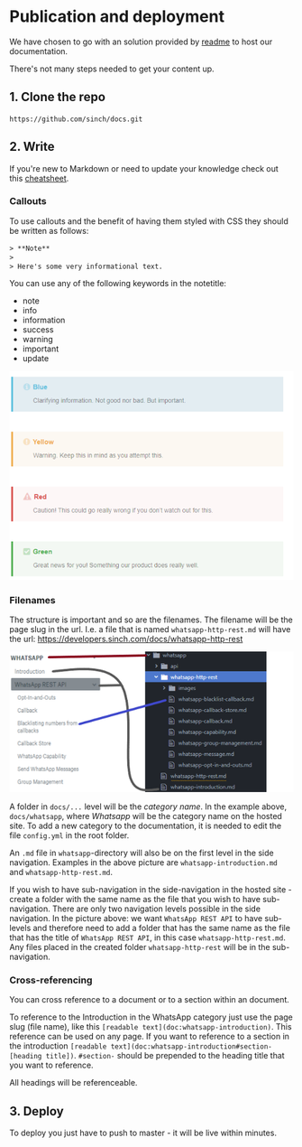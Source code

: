# Publication and deployment

We have chosen to go with an solution provided by [readme](https://www.readme.io) to host our documentation.

There's not many steps needed to get your content up.

## 1. Clone the repo

```text
https://github.com/sinch/docs.git
```

## 2. Write

If you're new to Markdown or need to update your knowledge check out this [cheatsheet](https://github.com/adam-p/markdown-here/wiki/Markdown-Cheatsheet).

### Callouts

To use callouts and the benefit of having them styled with CSS they should be written as follows:

```text
> **Note**
>
> Here's some very informational text.
```

You can use any of the following keywords in the notetitle:
- note
- info
- information
- success
- warning
- important
- update

![Callout examples](/images/callouts.png)

### Filenames

The structure is important and so are the filenames. The filename will be the page slug in the url. I.e. a file that is named `whatsapp-http-rest.md` will have the url: https://developers.sinch.com/docs/whatsapp-http-rest

![Project structure](/images/structure.png)

A folder in `docs/...` level will be the *category name*. In the example above, `docs/whatsapp`, where *Whatsapp* will be the category name on the hosted site. To add a new category to the documentation, it is needed to edit the file `config.yml` in the root folder.

An `.md` file in `whatsapp`-directory will also be on the first level in the side navigation. Examples in the above picture are `whatsapp-introduction.md` and `whatsapp-http-rest.md`.

If you wish to have sub-navigation in the side-navigation in the hosted site - create a folder with the same name as the file that you wish to have sub-navigation. There are only two navigation levels possible in the side navigation. In the picture above: we want `WhatsApp REST API` to have sub-levels and therefore need to add a folder that has the same name as the file that has the title of `WhatsApp REST API`, in this case `whatsapp-http-rest.md`. Any files placed in the created folder `whatsapp-http-rest` will be in the sub-navigation.

### Cross-referencing

You can cross reference to a document or to a section within an document.

To reference to the Introduction in the WhatsApp category just use the page slug (file name), like this `[readable text](doc:whatsapp-introduction)`. This reference can be used on any page. If you want to reference to a section in the introduction  `[readable text](doc:whatsapp-introduction#section-[heading title])`. `#section-` should be prepended to the heading title that you want to reference.

All headings will be referenceable.

## 3. Deploy

To deploy you just have to push to master - it will be live within minutes.
